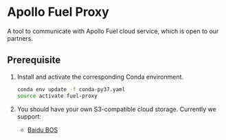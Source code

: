 # Apollo Fuel Proxy

A tool to communicate with Apollo Fuel cloud service, which is open to our
partners.

## Prerequisite

1. Install and activate the corresponding Conda environment.

   ```bash
   conda env update -f conda-py37.yaml
   source activate fuel-proxy
   ```

1. You should have your own S3-compatible cloud storage. Currently we support:

   * [Baidu BOS](https://cloud.baidu.com/doc/BOS/index.html)
